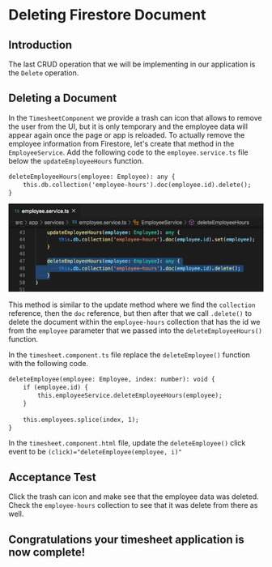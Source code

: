# Deleting Firestore Document

## Introduction

The last CRUD operation that we will be implementing in our application is the `Delete` operation.


## Deleting a Document

In the `TimesheetComponent` we provide a trash can icon that allows to remove the user from the UI, but it is only temporary and the employee data will appear again once the page or app is reloaded. To actually remove the employee information from Firestore, let's create that method in the `EmployeeService`. Add the following code to the `employee.service.ts` file below the `updateEmployeeHours` function.

```
deleteEmployeeHours(employee: Employee): any {
    this.db.collection('employee-hours').doc(employee.id).delete();
}
```

![](img/delete_method.png)

This method is similar to the update method where we find the `collection` reference, then the `doc` reference, but then after that we call `.delete()` to delete the document within the `employee-hours` collection that has the id we from the `employee` parameter that we passed into the `deleteEmployeeHours()` function.


In the `timesheet.component.ts` file replace the `deleteEmployee()` function with the following code.

```
deleteEmployee(employee: Employee, index: number): void {
    if (employee.id) {
        this.employeeService.deleteEmployeeHours(employee);
    }

    this.employees.splice(index, 1);
}
```

In the `timesheet.component.html` file, update the `deleteEmployee()` click event to be `(click)="deleteEmployee(employee, i)"`


## Acceptance Test

Click the trash can icon and make see that the employee data was deleted. Check the `employee-hours` collection to see that it was delete from there as well.


## Congratulations your timesheet application is now complete!